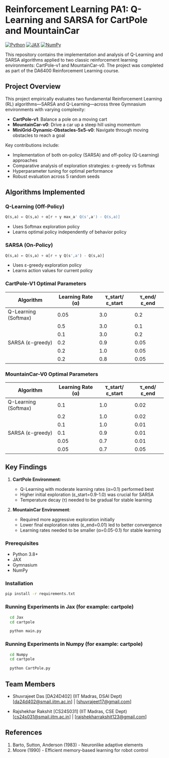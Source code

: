 # Reinforcement Learning PA1: Q-Learning and SARSA for CartPole and MountainCar

[![Python](https://img.shields.io/badge/Python-3.8%2B-blue)](https://www.python.org/)
[![JAX](https://img.shields.io/badge/JAX-0.4.1-orange)](https://github.com/google/jax)
[![NumPy](https://img.shields.io/badge/NumPy-1.22.0-blue)](https://numpy.org/)

This repository contains the implementation and analysis of Q-Learning and SARSA algorithms applied to two classic reinforcement learning environments: CartPole-v1 and MountainCar-v0. The project was completed as part of the DA6400 Reinforcement Learning course.

## Project Overview
This project empirically evaluates two fundamental Reinforcement Learning (RL) algorithms—SARSA and Q-Learning—across three Gymnasium environments with varying complexity:
- **CartPole-v1**: Balance a pole on a moving cart
- **MountainCar-v0**: Drive a car up a steep hill using momentum
- **MiniGrid-Dynamic-Obstacles-5x5-v0**: Navigate through moving obstacles to reach a goal

Key contributions include:
- Implementation of both on-policy (SARSA) and off-policy (Q-Learning) approaches
- Comparative analysis of exploration strategies: ε-greedy vs Softmax
- Hyperparameter tuning for optimal performance
- Robust evaluation across 5 random seeds

## Algorithms Implemented
### Q-Learning (Off-Policy)
```python
Q(s,a) ← Q(s,a) + α[r + γ max_a' Q(s',a') - Q(s,a)]
```
- Uses Softmax exploration policy
- Learns optimal policy independently of behavior policy

### SARSA (On-Policy)
```python
Q(s,a) ← Q(s,a) + α[r + γ Q(s',a') - Q(s,a)]
```
- Uses ε-greedy exploration policy
- Learns action values for current policy

### CartPole-V1 Optimal Parameters
| Algorithm          | Learning Rate (α) | τ_start/ε_start | τ_end/ε_end |
|--------------------|------------------|-----------------|------------|
| Q-Learning (Softmax) | 0.05            | 3.0             | 0.2        |
|                    | 0.5             | 3.0             | 0.1        |
|                    | 0.1             | 3.0             | 0.2        |
| SARSA (ε-greedy)   | 0.2             | 0.9             | 0.05       |
|                    | 0.2             | 1.0             | 0.05       |
|                    | 0.2             | 0.8             | 0.05       |

### MountainCar-V0 Optimal Parameters
| Algorithm          | Learning Rate (α) | τ_start/ε_start | τ_end/ε_end |
|--------------------|------------------|-----------------|------------|
| Q-Learning (Softmax) | 0.1             | 1.0             | 0.02       |
|                    | 0.2             | 1.0             | 0.02       |
|                    | 0.1             | 1.0             | 0.01       |
| SARSA (ε-greedy)   | 0.1             | 0.9             | 0.01       |
|                    | 0.05            | 0.7             | 0.01       |
|                    | 0.05            | 0.7             | 0.05       |

## Key Findings

1. **CartPole Environment**:
   - Q-Learning with moderate learning rates (α=0.1) performed best
   - Higher initial exploration (ε_start=0.9-1.0) was crucial for SARSA
   - Temperature decay (τ) needed to be gradual for stable learning

2. **MountainCar Environment**:
   - Required more aggressive exploration initially
   - Lower final exploration rates (ε_end=0.01) led to better convergence
   - Learning rates needed to be smaller (α=0.05-0.1) for stable learning

### Prerequisites
- Python 3.8+
- JAX
- Gymnasium
- NumPy

### Installation
```bash
pip install -r requirements.txt
```

### Running Experiments in Jax (for example: cartpole)

```bash
  cd Jax
  cd cartpole
```
```bash
  python main.py
```

### Running Experiments in Numpy (for example: cartpole)

```bash
  cd Numpy
  cd cartpole
```
```bash
  python CartPole.py
```

## Team Members
- Shuvrajeet Das [DA24D402] (IIT Madras, DSAI Dept)  
  [da24d402@smail.iitm.ac.in] | [shuvrajeet17@gmail.com]

- Rajshekhar Rakshit [CS24S031]  (IIT Madras, CSE Dept)  
  [cs24s031@smail.iitm.ac.in] | [rajshekharrakshit123@gmail.com]

## References
1. Barto, Sutton, Anderson (1983) - Neuronlike adaptive elements
2. Moore (1990) - Efficient memory-based learning for robot control
